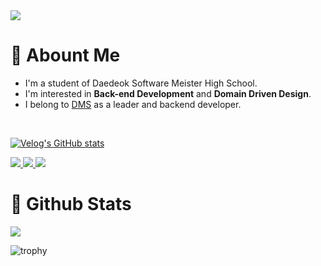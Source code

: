 <img src="https://capsule-render.vercel.app/api?type=waving&color=87CEEB&height=300&section=header&text=Beomjin&fontSize=90&animation=twinkling" />

<h1>💬 Abount Me</h1>

- I'm a student of Daedeok Software Meister High School.
- I'm interested in **Back-end Development** and **Domain Driven Design**.
- I belong to <a href="https://github.com/DSM-DMS" target="_blank">DMS</a> as a leader and backend developer.

<br/>

[![Velog's GitHub stats](https://velog-readme-stats.vercel.app/api?name=softpeanut&slug=흔한-고2의-2022년-1분기-회고)](https://velog.io/@softpeanut)

<p>
    <a href="mailto:sdpthf@gmail.com" target="_blank">
        <img src="https://img.shields.io/badge/Gmail-EA4335?style=flat-square&logo=Gmail&logoColor=white"/>
    </a>
    <a href="mailto:sdpthf@naver.com" target="_blank">
        <img src="https://img.shields.io/badge/Naver-32CD32?style=flat-square&logo=Naver&logoColor=white"/>
    </a>
    <a href="https://velog.io/@softpeanut" target="_blank">
        <img src="https://img.shields.io/badge/Velog-20c997?style=flat-square&logo=Vimeo&logoColor=white"/>
    </a>
</p>

<h1>🫧 Github Stats</h1>
<p>
    <img src="https://github-readme-stats.vercel.app/api?username=softpeanut&theme=discord_old_blurple&show_icons=true"/>
</p>

![trophy](https://github-profile-trophy.vercel.app/?username=softpeanut&theme=chalk&row=1&column=6&margin-w=5)
